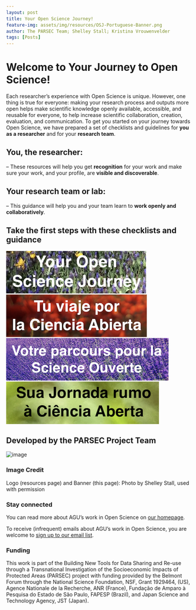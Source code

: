 ```yaml
---
layout: post
title: Your Open Science Journey!
feature-img: assets/img/resources/OSJ-Portuguese-Banner.png
author: The PARSEC Team; Shelley Stall; Kristina Vrouwenvelder
tags: [Posts]
---
```

# Welcome to Your Journey to Open Science!

Each researcher’s experience with Open Science is unique. However, one thing is true for everyone: making your research process and outputs more open helps make scientific knowledge openly available, accessible, and reusable for everyone, to help increase scientific collaboration, creation, evaluation, and communication. 
To get you started on your journey towards Open Science, we have prepared a set of checklists and guidelines for **you as a researcher** and for your **research team**.
## You, the researcher:
– These resources will help you get **recognition** for your work and make sure your work, and your profile, are **visible and discoverable**.
## Your research team or lab:
– This guidance will help you and your team learn to **work openly and collaboratively**.

## Take the first steps with these checklists and guidance

[![image](/assets/img/resources/OSJ-english-logo-sized.png)](https://data.agu.org/resources/your-open-science-journey)
[![image](/assets/img/resources/OSJ-Spanish-logo-sized.png)](https://data.agu.org/resources/tu-viaje-por-la-ciencia-abierta)
[![image](/assets/img/resources/OSJ-French-logo-sized.png)](https://data.agu.org/resources/votre-parcours-pour-la-science-ouverte)
[![image](/assets/img/resources/OSJ-Portuguese-logo-sized.png)](https://data.agu.org/resources/sua-jornada-rumo-a-ciencia-aberta)


## Developed by the PARSEC Project Team
![image](https://user-images.githubusercontent.com/113625013/206821607-d5ad3f16-cc73-44fe-87c3-9df3ea68fe38.png)

### Image Credit

Logo (resources page) and Banner (this page): Photo by Shelley Stall, used with permission

### Stay connected
You can read more about AGU’s work in Open Science on [our homepage](https://www.agu.org/open-science).

To receive (infrequent) emails about AGU’s work in Open Science, you are welcome to [sign up to our email list](https://forms.monday.com/forms/b4284b3ea07f6e4d801f03451d5f7ac4?r=use1). 

### Funding
This work is part of the Building New Tools for Data Sharing and Re-use through a Transnational Investigation of the Socioeconomic Impacts of Protected Areas (PARSEC) project with funding provided by the Belmont Forum through the National Science Foundation, NSF, Grant 1929464, (US), Agence Nationale de la Recherche, ANR (France), Fundação de Amparo à Pesquisa do Estado de São Paulo, FAPESP (Brazil), and Japan Science and Technology Agency, JST (Japan).



